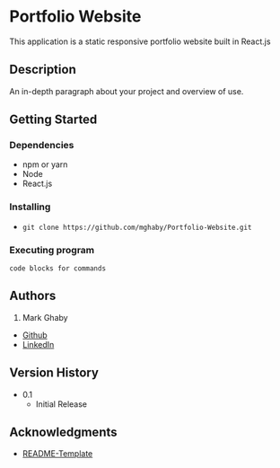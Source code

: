 # Portfolio Website

This application is a static responsive portfolio website built in React.js

## Description

An in-depth paragraph about your project and overview of use.

## Getting Started

### Dependencies

* npm or yarn
* Node
* React.js

### Installing

* `git clone https://github.com/mghaby/Portfolio-Website.git`


### Executing program

```
code blocks for commands
```

## Authors

1. Mark Ghaby
  * [Github](https://github.com/mghaby)
  * [LinkedIn](https://www.linkedin.com/in/mghaby/)

## Version History

* 0.1
    * Initial Release

## Acknowledgments

* [README-Template](https://gist.github.com/DomPizzie/7a5ff55ffa9081f2de27c315f5018afc)